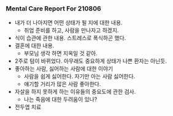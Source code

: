 ### Mental Care Report For 210806
- 내가 더 나아지면 어떤 상태가 될 지에 대한 내용.
	- 취업 준비를 하고, 사람을 만나자고 하겠지.
- 식이 습관에 관한 내용. 스트레스로 폭식하곤 했다.
- 결혼에 대한 내용.
	- 부모님 생각 하면 지옥일 것 같아.
- 2주로 텀이 바뀌었다. 아무래도 중요하게 상태가 나쁜 환자는 아닌듯.
- 좋아하는 사람, 싫어하는 사람에 대한 이야기
	- 사람을 쉽게 싫어한다. 자기만 아는 사람 싫어한다.
	- 얘기할 거리가 많은 사람 좋아한다.
- 자살을 하지 못하게 하는 이유들의 중요도에 관한 검사.
	- 나는 죽음에 대한 두려움이 있나?
- 전두엽 치료